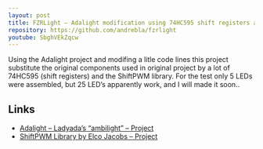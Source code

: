 ```yaml
---
layout: post
title: FZRLight – Adalight modification using 74HC595 shift registers and ShiftPWM library
repository: https://github.com/andrebla/fzrlight
youtube: SbghVEkZqcw
---
```


Using the Adalight project and modifing a litle code lines this project substitute 
the original components used in original project by a lot of 74HC595 (shift registers) 
and the ShiftPWM library. For the test only 5 LEDs were assembled, but 25 LED’s 
apparently work, and I will made it soon..


Links
-----
* [Adalight – Ladyada’s “ambilight” – Project](http://www.ladyada.net/make/adalight/)
* [ShiftPWM Library by Elco Jacobs – Project](http://www.elcojacobs.com/shiftpwm/)